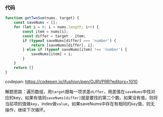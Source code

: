 ### 代码

```javascript
function getTwoSum(nums, target) {
	const saveNums = [];
	for (let i = 0; i < nums.length; i++) {
		const item = nums[i];
		const differ = target - item;
		if (typeof saveNums[differ] === 'number') {
			return [saveNums[differ], i];
		} else if (typeof saveNums[item] !== 'number') {
			saveNums[item] = i;
		}
	}
	return []
}
```

codepan: https://codepen.io/ifushion/pen/OJRVPRR?editors=1010

解题思路：遍历数组，用`target`跟每一项求差`differ`，用差值在`saveNums`中找对应的key，如果有值则`saveNums[differ]`就是要找的第二个数。如果没有值，则将当前项的值做`key`，index做`value`，如果saveNums中存在有相同的`key`值，则无操作，继续下次循环。